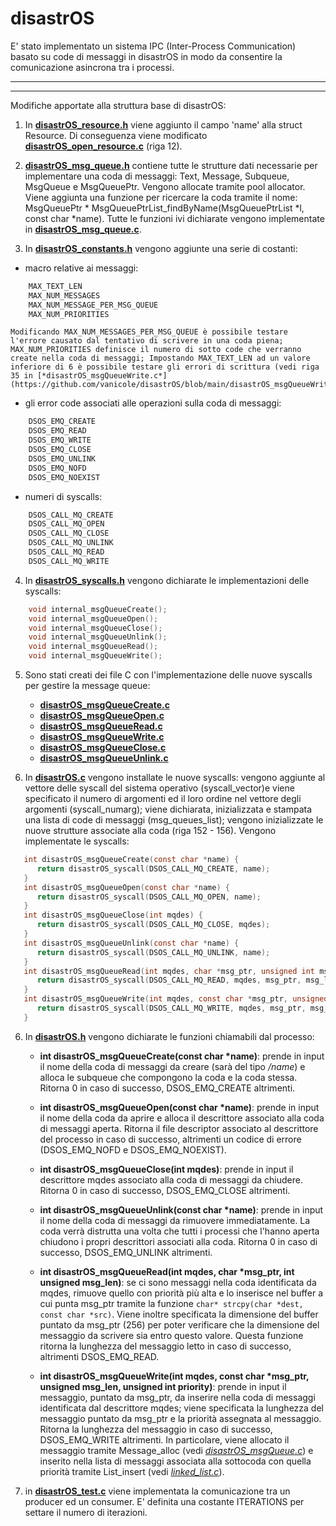 # disastrOS

E' stato implementato un sistema IPC (Inter-Process Communication) basato su code di messaggi in disastrOS in modo da consentire la comunicazione asincrona tra i processi.

************************************************************************************
************************************************************************************

Modifiche apportate alla struttura base di disastrOS:

1. In [**disastrOS_resource.h**](https://github.com/vanicole/disastrOS/blob/main/disastrOS_resource.h) viene aggiunto il campo 'name' alla struct Resource.
Di conseguenza viene modificato [**disastrOS_open_resource.c**](https://github.com/vanicole/disastrOS/blob/main/disastrOS_open_resource.c) (riga 12).

2. [**disastrOS_msg_queue.h**](https://github.com/vanicole/disastrOS/blob/main/disastrOS_msg_queue.h) contiene tutte le strutture dati necessarie per implementare una coda di messaggi: Text, Message, Subqueue, MsgQueue e MsgQueuePtr. Vengono allocate tramite pool allocator.
Viene aggiunta una funzione per ricercare la coda tramite il nome: MsgQueuePtr * MsgQueuePtrList_findByName(MsgQueuePtrList *l, const char *name).
Tutte le funzioni ivi dichiarate vengono implementate in [**disastrOS_msg_queue.c**](https://github.com/vanicole/disastrOS/blob/main/disastrOS_msg_queue.c).


3. In [**disastrOS_constants.h**](https://github.com/vanicole/disastrOS/blob/main/disastrOS_constants.h) vengono aggiunte una serie di costanti:
- macro relative ai messaggi:
```c
	MAX_TEXT_LEN
  	MAX_NUM_MESSAGES
  	MAX_NUM_MESSAGE_PER_MSG_QUEUE
  	MAX_NUM_PRIORITIES
```
	Modificando MAX_NUM_MESSAGES_PER_MSG_QUEUE è possibile testare l'errore causato dal tentativo di scrivere in una coda piena; MAX_NUM_PRIORITIES definisce il numero di sotto code che verranno create nella coda di messaggi; Impostando MAX_TEXT_LEN ad un valore inferiore di 6 è possibile testare gli errori di scrittura (vedi riga 35 in [*disastrOS_msgQueueWrite.c*](https://github.com/vanicole/disastrOS/blob/main/disastrOS_msgQueueWrite.c)).

- gli error code associati alle operazioni sulla coda di messaggi:
```c
	DSOS_EMQ_CREATE
  	DSOS_EMQ_READ
  	DSOS_EMQ_WRITE
  	DSOS_EMQ_CLOSE
  	DSOS_EMQ_UNLINK
  	DSOS_EMQ_NOFD
  	DSOS_EMQ_NOEXIST
```
- numeri di syscalls:
```c
  	DSOS_CALL_MQ_CREATE
  	DSOS_CALL_MQ_OPEN
  	DSOS_CALL_MQ_CLOSE
  	DSOS_CALL_MQ_UNLINK
  	DSOS_CALL_MQ_READ
  	DSOS_CALL_MQ_WRITE
```

4. In [**disastrOS_syscalls.h**](https://github.com/vanicole/disastrOS/blob/main/disastrOS_syscalls.h) vengono dichiarate le implementazioni delle syscalls:
```c
   	void internal_msgQueueCreate();
   	void internal_msgQueueOpen();
   	void internal_msgQueueClose();
   	void internal_msgQueueUnlink();
   	void internal_msgQueueRead();
   	void internal_msgQueueWrite();
```

5. Sono stati creati dei file C con l'implementazione delle nuove syscalls per gestire la message queue:
   - [**disastrOS_msgQueueCreate.c**](https://github.com/vanicole/disastrOS/blob/main/disastrOS_msgQueueCreate.c)
   - [**disastrOS_msgQueueOpen.c**](https://github.com/vanicole/disastrOS/blob/main/disastrOS_msgQueueOpen.c)
   - [**disastrOS_msgQueueRead.c**](https://github.com/vanicole/disastrOS/blob/main/disastrOS_msgQueueRead.c)
   - [**disastrOS_msgQueueWrite.c**](https://github.com/vanicole/disastrOS/blob/main/disastrOS_msgQueueWrite.c)
   - [**disastrOS_msgQueueClose.c**](https://github.com/vanicole/disastrOS/blob/main/disastrOS_msgQueueClose.c)
   - [**disastrOS_msgQueueUnlink.c**](https://github.com/vanicole/disastrOS/blob/main/disastrOS_msgQueueUnlink.c)


5. In [**disastrOS.c**](https://github.com/vanicole/disastrOS/blob/main/disastrOS.c) vengono installate le nuove syscalls: vengono aggiunte al vettore delle syscall del sistema operativo (syscall_vector)e viene specificato il numero di argomenti ed il loro ordine nel vettore degli argomenti (syscall_numarg); viene dichiarata, inizializzata e stampata una lista di code di messaggi (msg_queues_list); vengono inizializzate le nuove strutture associate alla coda (riga 152 - 156). Vengono implementate le syscalls:

```c
   int disastrOS_msgQueueCreate(const char *name) {
      return disastrOS_syscall(DSOS_CALL_MQ_CREATE, name);
   }
   int disastrOS_msgQueueOpen(const char *name) {
      return disastrOS_syscall(DSOS_CALL_MQ_OPEN, name);
   }
   int disastrOS_msgQueueClose(int mqdes) {
      return disastrOS_syscall(DSOS_CALL_MQ_CLOSE, mqdes);
   }
   int disastrOS_msgQueueUnlink(const char *name) {
      return disastrOS_syscall(DSOS_CALL_MQ_UNLINK, name);
   }
   int disastrOS_msgQueueRead(int mqdes, char *msg_ptr, unsigned int msg_len) {
      return disastrOS_syscall(DSOS_CALL_MQ_READ, mqdes, msg_ptr, msg_len);
   }
   int disastrOS_msgQueueWrite(int mqdes, const char *msg_ptr, unsigned msg_len, unsigned int priority) {
      return disastrOS_syscall(DSOS_CALL_MQ_WRITE, mqdes, msg_ptr, msg_len, priority);
   }
```

6. In [**disastrOS.h**](https://github.com/vanicole/disastrOS/blob/main/disastrOS.h) vengono dichiarate le funzioni chiamabili dal processo:

   - **int disastrOS_msgQueueCreate(const char *name)**: prende in input il nome della coda di messaggi da creare (sarà del tipo _/name_) e alloca le subqueue che compongono la coda e la coda stessa. Ritorna 0 in caso di successo, DSOS_EMQ_CREATE altrimenti.

   - **int disastrOS_msgQueueOpen(const char *name)**: prende in input il nome della coda da aprire e alloca il descrittore associato alla coda di messaggi aperta. Ritorna il file descriptor associato al descrittore del processo in caso di successo, altrimenti un codice di errore (DSOS_EMQ_NOFD e DSOS_EMQ_NOEXIST).

   - **int disastrOS_msgQueueClose(int mqdes)**: prende in input il descrittore mqdes associato alla coda di messaggi da chiudere. Ritorna 0 in caso di successo, DSOS_EMQ_CLOSE altrimenti.

   - **int disastrOS_msgQueueUnlink(const char *name)**: prende in input il nome della coda di messaggi da rimuovere immediatamente. La coda verrà distrutta una volta che tutti i processi che l'hanno aperta chiudono i propri descrittori associati alla coda. Ritorna 0 in caso di successo, DSOS_EMQ_UNLINK altrimenti.

   - **int disastrOS_msgQueueRead(int mqdes, char *msg_ptr, int unsigned msg_len)**: se ci sono messaggi nella coda identificata da mqdes, rimuove quello con priorità più alta e lo inserisce nel buffer a cui punta msg_ptr tramite la funzione `char* strcpy(char *dest, const char *src)`. Viene inoltre specificata la dimensione del buffer puntato da msg_ptr (256) per poter verificare che la dimensione del messaggio da scrivere sia entro questo valore. Questa funzione ritorna la lunghezza del messaggio letto in caso di successo, altrimenti DSOS_EMQ_READ.

   - **int disastrOS_msgQueueWrite(int mqdes, const char *msg_ptr, unsigned msg_len, unsigned int priority)**: prende in input il messaggio, puntato da msg_ptr, da inserire nella coda di messaggi identificata dal descrittore mqdes; viene specificata la lunghezza del messaggio puntato da msg_ptr e la priorità assegnata al messaggio. Ritorna la lunghezza del messaggio in caso di successo, DSOS_EMQ_WRITE altrimenti.
In particolare, viene allocato il messaggio tramite Message_alloc (vedi [*disastrOS_msgQueue.c*](https://github.com/vanicole/disastrOS/blob/main/disastrOS_msg_queue.c)) e inserito nella lista di messaggi associata alla sottocoda con quella priorità tramite List_insert (vedi [*linked_list.c*](https://github.com/vanicole/disastrOS/blob/main/disastrOS_msgQueueCreate.c)).

7. in [**disastrOS_test.c**](https://github.com/vanicole/disastrOS/blob/main/disastrOS_test.c) viene implementata la comunicazione tra un producer ed un consumer.
E' definita una costante ITERATIONS per settare il numero di iterazioni.




